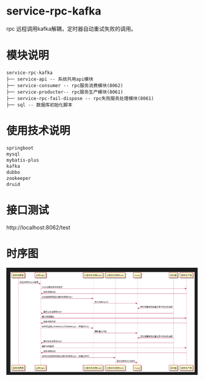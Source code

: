 # service-rpc-kafka
rpc 远程调用kafka解耦，定时器自动重试失败的调用。

# 模块说明
```
service-rpc-kafka
├── service-api -- 系统共用api模块
├── service-consumer -- rpc服务消费模块(8062)
├── service-producter-- rpc服务生产模块(8061)
├── service-rpc-fail-dispose -- rpc失败服务处理模块(8061)
├── sql -- 数据库初始化脚本
```
# 使用技术说明
```
springboot
mysql
mybatis-plus
kafka
dubbo
zookeeper
druid
```
# 接口测试
http://localhost:8062/test

# 时序图
![Image text](https://github.com/Yanyf765/service-rpc-kafka/blob/master/img/uml.png)


